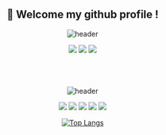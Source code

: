 <div align="center"> 
  
  ##  :wave: Welcome my github profile !
  
  ![header](https://capsule-render.vercel.app/api?type=transparent&color=000000&height=150&section=header&text=SKILL&fontColor=ffffff&fontSize=50&animation=fadeIn&textBg=true)

  <img src="https://img.shields.io/badge/Android-3DDC84?style=flat-square&logo=Android&logoColor=white">
  <img src="https://img.shields.io/badge/C++-00599C?style=flat-square&logo=c++&logoColor=white">
  <img src="https://img.shields.io/badge/MySQL-4479A1?style=flat-square&logo=MySQL&logoColor=white">
 
  <br/>
  <br/> 
  <br/>
  <br/>
  
  ![header](https://capsule-render.vercel.app/api?type=transparent&color=000000&height=150&section=header&text=TOOLS&fontColor=ffffff&fontSize=50&animation=fadeIn&textBg=true)
  
  <img src="https://img.shields.io/badge/Visual Studio-5C2D91?style=flat-square&logo=Visual Studio&logoColor=white">
  <img src="https://img.shields.io/badge/Visual Studio Code-007ACC?style=flat-square&logo=Visual Studio Code&logoColor=white">
  <img src="https://img.shields.io/badge/Amazon AWS-232F3E?style=flat-square&logo=Amazon AWS&logoColor=white">
  <img src="https://img.shields.io/badge/Android Studio-3DDC84?style=flat-square&logo=Android Studio&logoColor=white">
  <img src="https://img.shields.io/badge/GitHub-181717?style=flat-square&logo=GitHub&logoColor=white">
  
  [![Top Langs](https://github-readme-stats.vercel.app/api/top-langs/?username=ayun0614&layout=compact)](https://github.com/anuraghazra/github-readme-stats)
